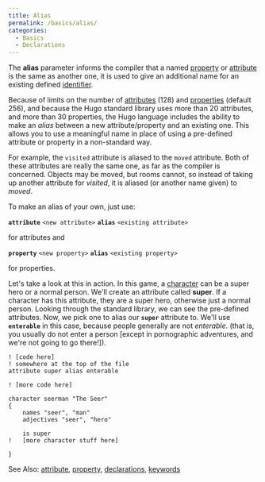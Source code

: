 ```yaml
---
title: Alias
permalink: /basics/alias/
categories: 
  - Basics
  - Declarations
---
```


The **alias** parameter informs the compiler that a named
[property](properties/) or [attribute](attributes/) is
the same as another one, it is used to give an additional name for an
existing defined [identifier](definitions/identifier/).

Because of limits on the number of [attributes](attributes/)
(128) and [properties](properties/) (default 256), and because
the Hugo standard library uses more than 20 attributes, and more than 30
properties, the Hugo language includes the ability to make an *alias*
between a new attribute/property and an existing one. This allows you to
use a meaningful name in place of using a pre-defined attribute or
property in a non-standard way.

For example, the `visited` attribute is aliased to the `moved`
attribute. Both of these attributes are really the same one, as far as
the compiler is concerned. Objects may be moved, but rooms cannot, so
instead of taking up another attribute for *visited*, it is aliased (or
another name given) to *moved*.

To make an alias of your own, just use:

**`attribute`** `<new attribute>` **`alias`** `<existing attribute>`

for attributes and

**`property`** `<new property>` **`alias`** `<existing property>`

for properties.

Let's take a look at this in action. In this game, a
[character](characters/) can be a super hero or a normal
person. We'll create an attribute called **super**. If a character has
this attribute, they are a super hero, otherwise just a normal person.
Looking through the standard library, we can see the pre-defined
attributes. Now, we pick one to alias our **`super`** attribute to.
We'll use **`enterable`** in this case, because people generally are not
*enterable*. (that is, you usually do not enter a person \[except in
pornographic adventures, and we're not going to go there!\]).

    ! [code here]
    ! somewhere at the top of the file
    attribute super alias enterable

    ! [more code here]

    character seerman "The Seer"
    {
        names "seer", "man"
        adjectives "seer", "hero"

        is super
    !   [more character stuff here]

    }

See Also: [attribute](attributes/),
[property](properties/),
[declarations](declarations/), [keywords](guts/keywords/)
